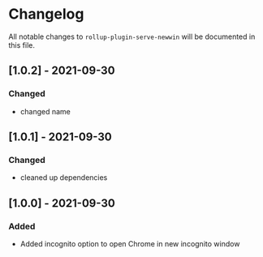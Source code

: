 # Changelog

All notable changes to `rollup-plugin-serve-newwin` will be documented in this file.

## [1.0.2] - 2021-09-30
### Changed
- changed name

## [1.0.1] - 2021-09-30
### Changed
- cleaned up dependencies

## [1.0.0] - 2021-09-30
### Added
- Added incognito option to open Chrome in new incognito window

